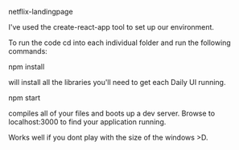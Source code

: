 
netflix-landingpage

I've used the create-react-app tool to set up our environment.

To run the code cd into each individual folder and run the following commands:

npm install

will install all the libraries you'll need to get each Daily UI running.

npm start

compiles all of your files and boots up a dev server. Browse to localhost:3000 to find your application running.

Works well if you dont play with the size of the windows >D.
